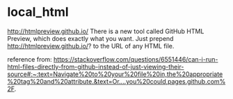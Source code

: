 # local_html

http://htmlpreview.github.io/
There is a new tool called GitHub HTML Preview, which does exactly what you want. Just prepend http://htmlpreview.github.io/? to the URL of any HTML file.

reference from: https://stackoverflow.com/questions/6551446/can-i-run-html-files-directly-from-github-instead-of-just-viewing-their-source#:~:text=Navigate%20to%20your%20file%20in,the%20appropriate%20tag%20and%20attribute.&text=Or....you%20could,pages.github.com%2F.
